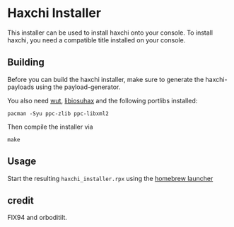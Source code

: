 # Haxchi Installer
This installer can be used to install haxchi onto your console.
To install haxchi, you need a compatible title installed on your console.

## Building
Before you can build the haxchi installer, make sure to generate the haxchi-payloads using the payload-generator.

You also need [wut](https://github.com/devkitPro/wut/), [libiosuhax](https://github.com/wiiu-env/libiosuhax) and the following portlibs installed:
```
pacman -Syu ppc-zlib ppc-libxml2
```

Then compile the installer via 
```
make
```

## Usage
Start the resulting `haxchi_installer.rpx` using the [homebrew launcher](https://github.com/wiiu-env/homebrew_launcher)

## credit
FIX94 and orboditilt.

